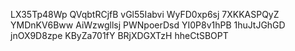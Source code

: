 LX35Tp48Wp
QVqbtRCjfB
vGl55Iabvi
WyFD0xp6sj
7XKKASPQyZ
YMDnKV6Bww
AiWzwgllsj
PWNpoerDsd
YI0P8v1hPB
1huJtJGhGD
jnOX9D8zpe
KByZa701fY
BRjXDGXTzH
hheCtSBOPT

